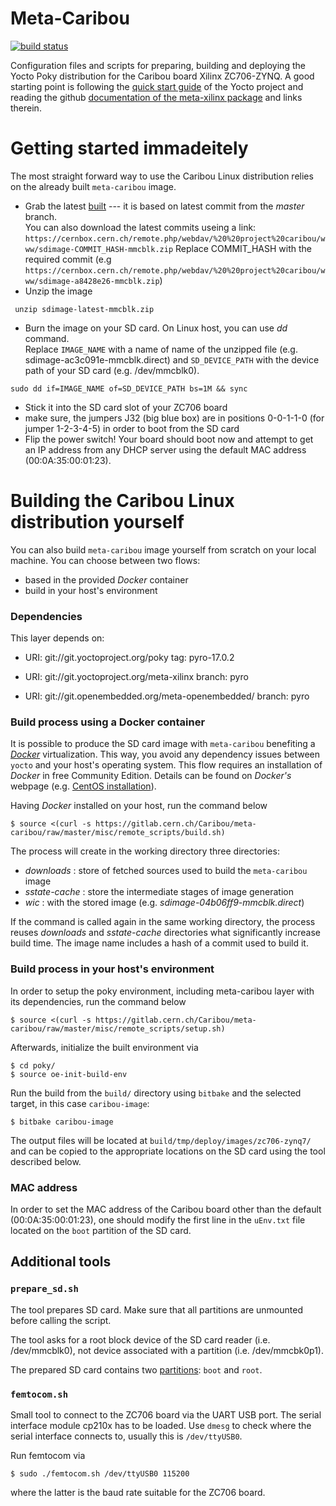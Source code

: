 # Meta-Caribou

[![build status](https://gitlab.cern.ch/Caribou/meta-caribou/badges/master/build.svg)](https://gitlab.cern.ch/Caribou/meta-caribou/commits/master)

Configuration files and scripts for preparing, building and deploying the Yocto Poky distribution for the Caribou board Xilinx ZC706-ZYNQ.
A good starting point is following the [quick start guide](http://www.yoctoproject.org/docs/2.0/yocto-project-qs/yocto-project-qs.html) of the Yocto project and reading the github [documentation of the meta-xilinx package](https://github.com/Xilinx/meta-xilinx/blob/master/README.md) and links therein.

# Getting started immadeitely

The most straight forward way to use the Caribou Linux distribution relies on the already built `meta-caribou` image.
 * Grab the latest [built](https://cernbox.cern.ch/remote.php/webdav/%20%20project%20caribou/www/sdimage-latest-mmcblk.zip) --- it is based on latest commit from the _master_ branch.<br />
 You can also download the latest commits useing a link: `https://cernbox.cern.ch/remote.php/webdav/%20%20project%20caribou/www/sdimage-COMMIT_HASH-mmcblk.zip` 
 Replace COMMIT_HASH with the required commit (e.g `https://cernbox.cern.ch/remote.php/webdav/%20%20project%20caribou/www/sdimage-a8428e26-mmcblk.zip`)
 * Unzip the image

 ```
  unzip sdimage-latest-mmcblk.zip
 ```
 
 * Burn the image on your SD card. On Linux host, you can use _dd_ command.<br />
 Replace `IMAGE_NAME` with a name of name of the unzipped file (e.g. sdimage-ac3c091e-mmcblk.direct) and `SD_DEVICE_PATH` with the device path of your SD card (e.g. /dev/mmcblk0).
 
 ```
 sudo dd if=IMAGE_NAME of=SD_DEVICE_PATH bs=1M && sync
 ```
 * Stick it into the SD card slot of your ZC706 board
 * make sure, the jumpers J32 (big blue box) are in positions 0-0-1-1-0 (for jumper 1-2-3-4-5) in order to boot from the SD card
 * Flip the power switch! Your board should boot now and attempt to get an IP address from any DHCP server using the default MAC address (00:0A:35:00:01:23).

# Building the Caribou Linux distribution yourself
You can also build `meta-caribou` image yourself from scratch on your local machine. You can choose between two flows:
* based in the provided _Docker_ container
* build in your host's environment

### Dependencies

This layer depends on:

 * URI: git://git.yoctoproject.org/poky tag: pyro-17.0.2

 * URI: git://git.yoctoproject.org/meta-xilinx branch: pyro

 * URI: git://git.openembedded.org/meta-openembedded/ branch: pyro

### Build process using a Docker container
It is possible to produce the SD card image with `meta-caribou` benefiting a [_Docker_](https://www.docker.com/) virtualization.
This way, you avoid any dependency issues between `yocto` and your host's operating system. This flow requires an installation of _Docker_ in free Community Edition.
Details can be found on _Docker's_ webpage (e.g. [CentOS installation](https://store.docker.com/editions/community/docker-ce-server-centos)).

Having _Docker_ installed on your host, run the command below

  ```
  $ source <(curl -s https://gitlab.cern.ch/Caribou/meta-caribou/raw/master/misc/remote_scripts/build.sh)
  ```
The process will create in the working directory three directories:
  * _downloads_ : store of fetched sources used to build the `meta-caribou` image
  * _sstate-cache_ : store the intermediate stages of image generation
  * _wic_ : with the stored image (e.g. _sdimage-04b06ff9-mmcblk.direct_)

If the command is called again in the same working directory, the process reuses _downloads_ and _sstate-cache_ directories what significantly increase build time.
The image name includes a hash of a commit used to build it.

### Build process in your host's environment

In order to setup the poky environment, including meta-caribou layer with its dependencies, run the command below

```
$ source <(curl -s https://gitlab.cern.ch/Caribou/meta-caribou/raw/master/misc/remote_scripts/setup.sh)

```
Afterwards, initialize the built environment via

```
$ cd poky/
$ source oe-init-build-env
```

Run the build from the `build/` directory using `bitbake` and the selected target, in this case `caribou-image`:

```
$ bitbake caribou-image
```

The output files will be located at `build/tmp/deploy/images/zc706-zynq7/` and can be copied to the appropriate locations on the SD card using the tool described below.


### MAC address
In order to set the MAC address of the Caribou board other than the default (00:0A:35:00:01:23), one should modify the first line in the `uEnv.txt` file located on the `boot` partition of the SD card.

## Additional tools

### `prepare_sd.sh`

The tool prepares SD card. Make sure that all partitions are unmounted before calling the script.

The tool asks for a root block device of the SD card reader (i.e. /dev/mmcblk0), not device associated with a partition (i.e. /dev/mmcbk0p1).

The prepared SD card contains two [partitions](https://github.com/Xilinx/meta-xilinx/blob/master/README.booting.md#preparing-sdmmc): `boot` and `root`.

### `femtocom.sh`

Small tool to connect to the ZC706 board via the UART USB port. The serial interface module cp210x has to be loaded. Use `dmesg` to check where the serial interface connects to, usually this is `/dev/ttyUSB0`.

Run femtocom via

```
$ sudo ./femtocom.sh /dev/ttyUSB0 115200
```

where the latter is the baud rate suitable for the ZC706 board.
